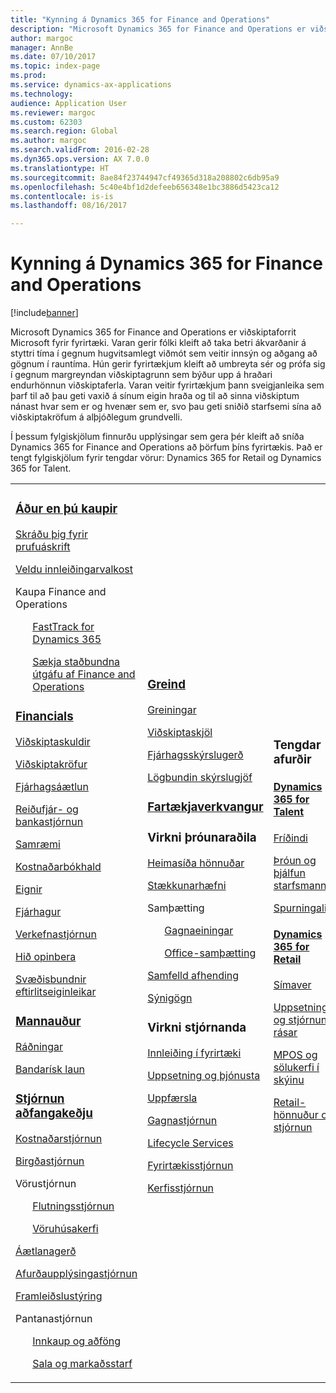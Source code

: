 ```yaml
---
title: "Kynning á Dynamics 365 for Finance and Operations"
description: "Microsoft Dynamics 365 for Finance and Operations er viðskiptaforrit Microsoft fyrir fyrirtæki. Þessi síða inniheldur upplýsingar um vöruna og hvernig hún er notuð."
author: margoc
manager: AnnBe
ms.date: 07/10/2017
ms.topic: index-page
ms.prod: 
ms.service: dynamics-ax-applications
ms.technology: 
audience: Application User
ms.reviewer: margoc
ms.custom: 62303
ms.search.region: Global
ms.author: margoc
ms.search.validFrom: 2016-02-28
ms.dyn365.ops.version: AX 7.0.0
ms.translationtype: HT
ms.sourcegitcommit: 8ae84f23744947cf49365d318a208802c6db95a9
ms.openlocfilehash: 5c40e4bf1d2defeeb656348e1bc3886d5423ca12
ms.contentlocale: is-is
ms.lasthandoff: 08/16/2017

---
```


# <a name="introduction-to-dynamics-365-for-finance-and-operations"></a>Kynning á Dynamics 365 for Finance and Operations
[!include[banner](includes/banner.md)]

Microsoft Dynamics 365 for Finance and Operations er viðskiptaforrit Microsoft fyrir fyrirtæki. Varan gerir fólki kleift að taka betri ákvarðanir á styttri tíma í gegnum hugvitsamlegt viðmót sem veitir innsýn og aðgang að gögnum í rauntíma. Hún gerir fyrirtækjum kleift að umbreyta sér og prófa sig í gegnum margreyndan viðskiptagrunn sem býður upp á hraðari endurhönnun viðskiptaferla. Varan veitir fyrirtækjum þann sveigjanleika sem þarf til að þau geti vaxið á sínum eigin hraða og til að sinna viðskiptum nánast hvar sem er og hvenær sem er, svo þau geti sniðið starfsemi sína að viðskiptakröfum á alþjóðlegum grundvelli. 

Í þessum fylgiskjölum finnurðu upplýsingar sem gera þér kleift að sníða Dynamics 365 for Finance and Operations að þörfum þíns fyrirtækis. Það er tengt fylgiskjölum fyrir tengdar vörur: Dynamics 365 for Retail og Dynamics 365 for Talent. 

<table>
<colgroup>
<col width="33%" />
<col width="33%" />
<col width="33%" />
</colgroup>
<tbody>
<tr class="odd">
<td>
<h3><a href="../fin-and-ops/get-started/before-you-buy">Áður en þú kaupir</a></h3>
<p><a href="../dev-itpro/dev-tools/sign-up-preview-subscription">Skráðu þig fyrir prufuáskrift</a></p>
 <p><a href="../dev-itpro/deployment/choose-deployment-type">Veldu innleiðingarvalkost</a></p>
<p>Kaupa Finance and Operations</p>
 <ul style="list-style-type:none">
  <p><a href="../fin-and-ops/get-started/fasttrack-dynamics-365-overview">FastTrack for Dynamics 365</a></p>
  <p><a href="../dev-itpro/get-started/purchase-on-premises">Sækja staðbundna útgáfu af Finance and Operations</a></p></ul>

<h3><a href="../financials/index">Financials</a></h3>
<p><a href="../financials/accounts-payable/accounts-payable">Viðskiptaskuldir</a></p>
<p><a href="../financials/accounts-receivable/accounts-receivable">Viðskiptakröfur</a></p>
<p><a href="../financials/budgeting/budgeting-overview">Fjárhagsáætlun</a></p>
<p><a href="../financials/cash-bank-management/cash-bank-management">Reiðufjár- og bankastjórnun</a></p>
<p><a href="../financials/general-ledger/audit-policy-rules">Samræmi</a></p>
<p><a href="../financials/cost-accounting/cost-accounting-home-page">Kostnaðarbókhald</a></p>
<p><a href="../financials/fixed-assets/fixed-assets">Eignir</a></p>
<p><a href="../financials/general-ledger/general-ledger">Fjárhagur</a></p>
<p><a href="../financials/project-management/overview-project-management-accounting">Verkefnastjórnun</a></p>
<p><a href="../financials/public-sector/public-sector-functionality">Hið opinbera</a></p>
<p><a href="../dev-itpro/lcs-solutions/country-region">Svæðisbundnir eftirlitseiginleikar</a></p>

<H3><a href="hr/hr-landing-page">Mannauður</a></h3>
<p><a href="hr/manage-recruiting-process">Ráðningar</a></p>
<p><a href="hr/localizations/noam-usa-payroll">Bandarísk laun</a></p>

<h3><a href="../supply-chain/index">Stjórnun aðfangakeðju</a></h3>
<p><a href="../supply-chain/cost-management/costing-sheets">Kostnaðarstjórnun</a></p>
<p><a href="../supply-chain/inventory/inventory-locations">Birgðastjórnun</a></p>
<p>Vörustjórnun</p>
<ul style="list-style-type:none">
<p><a href="../supply-chain/transportation/transportation-management-overview">Flutningsstjórnun</a></p>
<p><a href="../supply-chain/warehousing/warehouse-configuration">Vöruhúsakerfi</a></p></ul>
<p><a href="../supply-chain/master-planning/master-plans">Áætlanagerð</a></p>
<p><a href="../supply-chain/pim/product-information">Afurðaupplýsingastjórnun</a></p>
<p><a href="../supply-chain/production-control/create-production-orders">Framleiðslustýring</a></p>
<p>Pantanastjórnun</p>
  <ul style="list-style-type:none">
  <p><a href="../supply-chain/procurement/procurement-sourcing-overview">Innkaup og aðföng</a></p>
  <p><a href="../supply-chain/sales-marketing/overview-sales-marketing">Sala og markaðsstarf</a></p></ul>
</td>
<td>
<h3><a href="../dev-itpro/analytics/information-access-reporting">Greind</a></h3>
<p><a href="../dev-itpro/analytics/analytics">Greiningar</a></p>
 <p><a href="../dev-itpro/analytics/document-reporting-services">Viðskiptaskjöl</a></p>
<p><a href="../dev-itpro/analytics/financial-reporting-intro">Fjárhagsskýrslugerð</a></p>
<p><a href="../dev-itpro/analytics/general-electronic-reporting">Lögbundin skýrslugjöf</a></p>

<h3><a href="../dev-itpro/mobile-apps/platform/mobile-platform-home-page">Fartækjaverkvangur</a></h3>

<h3>Virkni þróunaraðila</h3>
<p><a href="../dev-itpro/dev-tools/developer-home-page">Heimasíða hönnuðar</a></p>
<p><a href="../dev-itpro/extensibility/extensibility-home-page">Stækkunarhæfni</a></p>
<p>Samþætting</p>
<ul style="list-style-type:none"><p><a href="../dev-itpro/data-entities/data-entities">Gagnaeiningar</a></p>
<p><a href="../dev-itpro/office-integration/office-integration">Office-samþætting</a></p></ul></p>
<p><a href="../dev-itpro/dev-tools/continuous-delivery-home-page">Samfelld afhending</a></p>
<p><a href="../dev-itpro/get-started/demo-data">Sýnigögn</a></p>

<h3>Virkni stjórnanda</h3>
<p><a href="../fin-and-ops/get-started/onboarding-home">Innleiðing í fyrirtæki</a></p>
<p><a href="../dev-itpro/deployment/deploy-demo-environment">Uppsetning og þjónusta</a></p>
<p><a href="../dev-itpro/migration-upgrade/upgrade-home-page">Uppfærsla</a></p>
<p><a href="../dev-itpro/data-entities/data-management-integration-data-entity">Gagnastjórnun</a></p>
<p><a href="../dev-itpro/lifecycle-services/lcs">Lifecycle Services</a></p>
<p><a href="../fin-and-ops/organization-administration/organization-administration-home-page">Fyrirtækisstjórnun</a></p>
<p><a href="../dev-itpro/sysadmin/system-administration-home-page">Kerfisstjórnun</a></p>
</td>
<td>
<h3>Tengdar afurðir</h3>
<h4><a href="../talent/index">Dynamics 365 for Talent</a></h4>
<p><a href="../talent/manage-benefit-program">Fríðindi</a></p>
<p><a href="../talent/performance-management-overview">Þróun og þjálfun starfsmanns</a></p>
<p><a href="../talent/questionnaires">Spurningalisti</a></p>

<h4><a href="../retail/index">Dynamics 365 for Retail</a></h4>
<p><a href="../retail/call-center-functionality">Símaver</p>
<p><a href="../retail/define-maintain-retail-channels">Uppsetning og stjórnun rásar</p>
<p><a href="../retail/retail-peripherals-overview">MPOS og sölukerfi í skýinu</p>
<p><a href="../retail/dev-itpro/dev-retail-home-page">Retail-hönnuður og stjórnun</p>

</td>
</tr>

</tbody>
</table>

